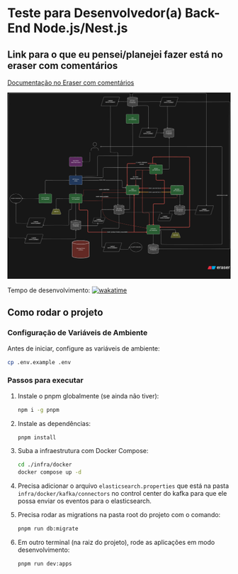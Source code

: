 # Teste para Desenvolvedor(a) Back-End Node.js/Nest.js

## Link para o que eu pensei/planejei fazer está no eraser com comentários

[Documentação no Eraser com comentários](https://app.eraser.io/workspace/bq62lo9hU9W9Rk7hD9Ls?origin=share)

![O que eu planejei](o-que-eu-planejei-para-fazer.png)

Tempo de desenvolvimento: [![wakatime](https://wakatime.com/badge/user/9ea7b7c5-e5b7-4c24-aa4e-ca4bef7484b7/project/927f8b31-2c0b-42c4-823a-9e977ee41bc5.svg)](https://wakatime.com/badge/user/9ea7b7c5-e5b7-4c24-aa4e-ca4bef7484b7/project/927f8b31-2c0b-42c4-823a-9e977ee41bc5)

## Como rodar o projeto

### Configuração de Variáveis de Ambiente

Antes de iniciar, configure as variáveis de ambiente:

```bash
cp .env.example .env
```

### Passos para executar

1. Instale o pnpm globalmente (se ainda não tiver):

   ```bash
   npm i -g pnpm
   ```

2. Instale as dependências:

   ```bash
   pnpm install
   ```

3. Suba a infraestrutura com Docker Compose:

   ```bash
   cd ./infra/docker
   docker compose up -d
   ```

4. Precisa adicionar o arquivo `elasticsearch.properties` que está na pasta `infra/docker/kafka/connectors` no control center do kafka para que ele possa enviar os eventos para o elasticsearch.

5. Precisa rodar as migrations na pasta root do projeto com o comando:

   ```bash
   pnpm run db:migrate
   ```

6. Em outro terminal (na raiz do projeto), rode as aplicações em modo desenvolvimento:

   ```bash
   pnpm run dev:apps
   ```
